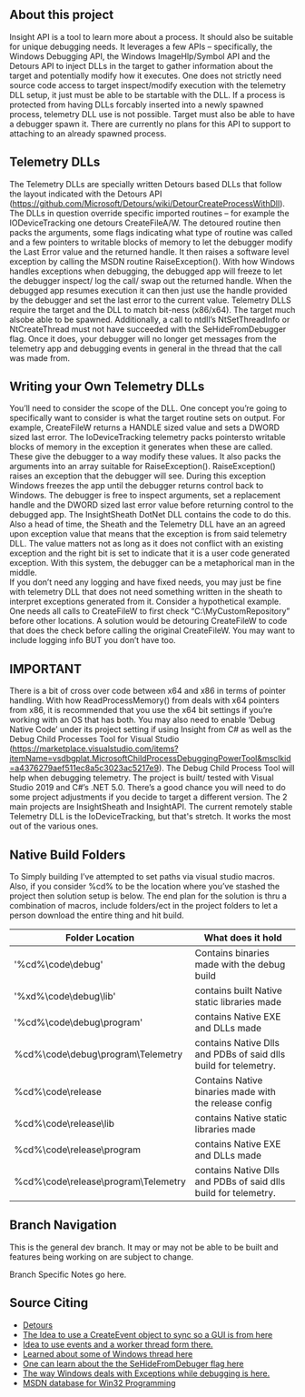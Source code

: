 
About this project
------------------------------------------

Insight API is a tool to learn more about a process.  It should also be suitable for unique debugging needs. It leverages a few APIs – specifically, the Windows Debugging API, the Windows ImageHlp/Symbol API and the Detours API to inject DLLs in the target to gather information about the target and potentially modify how it executes. One does not strictly need source code access to target inspect/modify execution with the telemetry DLL setup, it just must be able to be startable with the DLL.  If a process is protected from having DLLs forcably inserted into a newly spawned process, telemetry DLL use is not possible. Target must also be able to have a debugger spawn it.  There are currently no plans for this API to support to attaching to an already spawned process. 

Telemetry DLLs
------------------------------------------

The Telemetry DLLs are specially written Detours based DLLs that follow the layout indicated with the Detours API (https://github.com/Microsoft/Detours/wiki/DetourCreateProcessWithDll). The DLLs in question override specific imported routines – for example the IODeviceTracking one detours CreateFileA/W.   The detoured routine then packs the arguments, some flags indicating what type of routine was called and a few pointers to writable blocks of memory to let the debugger modify the Last Error value and the returned handle.  It then raises a software level exception by calling the MSDN routine RaiseException(). With how Windows handles exceptions when debugging, the debugged app will freeze to let the debugger inspect/ log the call/ swap out the returned handle. When the debugged app resumes execution it can then just use the handle provided by the debugger and set the last error to the current value.  Telemetry DLLS require the target and the DLL to match bit-ness (x86/x64). The target much alsobe able to be spawned.  Additionally, a call to ntdll’s NtSetThreadInfo or NtCreateThread must not have succeeded with the SeHideFromDebugger flag.  Once it does, your debugger will no longer get messages from the telemetry app and debugging events in general in the thread that
the call was made from.

Writing your Own Telemetry DLLs
------------------------------------------
You’ll need to consider the scope of the DLL.  One concept you’re going to specifically want to consider is what the target routine sets on output.  For example, CreateFileW returns a HANDLE sized value and sets a DWORD sized last error.  The IoDeviceTracking telemetry packs pointersto writable blocks of memory in the exception it generates when these are called. These give the debugger to a way modify these values. It also packs the arguments into an array suitable for RaiseException(). RaiseException() raises an exception that the debugger will see. During this  exception Windows freezes the app until the debugger returns control back to Windows. The debugger is free to inspect arguments, set a replacement handle and the DWORD sized last error value before
returning control to the debugged app.  The InsightSheath DotNet DLL contains the code to do this. Also a head of time, the Sheath and the Telemetry DLL have an an agreed upon  exception value that means that the exception is from said telemetry DLL. The value matters not as long as it does not conflict with an existing exception and the right bit is set to indicate that it is a user code generated exception. With this system, the debugger can be a metaphorical man in the middle.  
	If you don’t need any logging and have fixed needs, you may just be fine with telemetry DLL that does not need something written in the sheath to interpret exceptions generated from it.  Consider a hypothetical example.  One needs all calls to CreateFileW to first check  “C:\MyCustomRepository” before other locations. A solution would be detouring CreateFileW to code that does the check before calling the original CreateFileW. You may want to include logging info BUT you don’t have too.


IMPORTANT
------------------------------------------
There is a bit of cross over code between x64 and x86 in terms of pointer handling.  With how ReadProcessMemory() from deals with x64 pointers from x86, it is recommended that you use the x64 bit settings if you’re working with an OS that has both.  You may also need to enable ‘Debug Native Code’ under its project setting if using Insight from C# as well as the Debug Child Processes Tool for Visual Studio (https://marketplace.visualstudio.com/items?itemName=vsdbgplat.MicrosoftChildProcessDebuggingPowerTool&msclkid=a4376279aef511ec8a5c3023ac5217e9). The Debug Child Process Tool will help when debugging telemetry.  The project is built/ tested with Visual Studio 2019 and C#’s .NET 5.0.  There’s a good chance you will need to do some project adjustments if you decide to target a different version.  The 2 main projects are InsightSheath and InsightAPI.  The current remotely stable Telemetry DLL is the IoDeviceTracking, but that's stretch.  It works the most out of the various ones. 



Native Build Folders
------------------------------------------
To Simply building I’ve attempted to set paths via visual studio macros.  Also, if you consider %cd% to be the location where you’ve stashed the project then solution setup is below.  The end plan for the solution is thru a combination of macros, include folders/ect in the project folders to let a person download the entire thing and hit build.

| Folder Location |  What does it hold |
------------------|--------------------
| '%cd%\code\debug' |  Contains binaries made with the debug build |
| '%xd%\code\debug\lib'	| contains built Native static libraries made |
| '%cd%\code\debug\program' |contains Native EXE and DLLs made |
| %cd%\code\debug\program\Telemetry |contains Native Dlls and PDBs of said dlls build for telemetry. |
| %cd%\code\release | Contains Native binaries made with the release config |
| %cd%\code\release\lib	| contains Native static libraries made |
| %cd%\code\release\program | contains Native EXE and DLLs made |
| %cd%\code\release\program\Telemetry | contains Native Dlls and PDBs of said dlls build for telemetry. |


Branch Navigation
------------------------------------------
This is the general dev branch.  It may or may not be able to be built and features being working on are subject to change.

Branch Specific Notes go here.


Source Citing
------------------------------------------
- [Detours](https://github.com/Microsoft/Detours)
- [The Idea to use a CreateEvent object to sync so a GUI is from here](https://www.codeproject.com/articles/132742/writing-windows-debugger-part-2#Halt_at_SA)
- [Idea to use events and a worker thread form there.](https://www.codeproject.com/Articles/132742/Writing-Windows-Debugger-Part-2)
- [Learned about some of Windows thread here](https://www.codeproject.com/Articles/662735/Internals-of-Windows-Thread)
- [One can learn about the the SeHideFromDebuger flag here](https://www.codeproject.com/articles/1090943/anti-debug-protection-techniques-implementation-an#HowToNeutralizeNtCreateThreadEx)
- [The way Windows deals with Exceptions while debugging is here.](https://docs.microsoft.com/en-us/windows/win32/api/errhandlingapi/nf-errhandlingapi-raiseexception)
- [MSDN database for Win32 Programming](https://docs.microsoft.com/en-us/windows/win32/api/)
